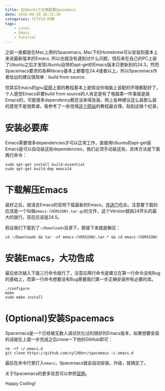 ```yaml
---
title: 在Ubuntu下正确配置Spacemacs
date: 2016-04-19 16:31:36
categories: CCTV10-科教
tags:
    - Linux
    - Emacs
    - Tutorial
---
```


之前一直都是在Mac上用的Spacemacs, Mac下的Homebrew可以安装到基本上来说最新版本的Emacs. 所以也就没有遇到过什么问题，但后来在自己的PC上装了Ubuntu之后才发现Ubuntu自带的apt-get的Emacs版本只更新到的24.3，然而Spacemacs要求的各种library基本上都要在24.4或者以上。所以Spacemacs作者给出的建议很简单：build from source.

但其实Emacs的gnu[官网](https://www.gnu.org/software/emacs/manual/html_node/efaq/Installing-Emacs.html)上面的教程基本上是假设你电脑上该配的环境都配好了，个人感觉Emacs非要build from source的人肯定是有了电脑第一件事就是装Emacs的，可能很多dependency都还没来得及装。网上各种建议这么装那么装的感觉不是很靠谱，我参考了一些觉得[这个网站](http://ubuntuhandbook.org/index.php/2014/10/emacs-24-4-released-install-in-ubuntu-14-04/)的教程最合理，贴到这做个纪录。

<!--more-->

# 安装必要库 #

Emacs需要很多dependencies才可以正常工作，直接用Ubuntu的apt-get装Emacs是可以自动装这些dependencies，我们必须手动装这些，具体方法是下面两行命令：

```shell
sudo apt-get install build-essential
sudo apt-get build-dep emacs24
```

# 下载解压Emacs #

装好之后，就请去Emacs的官网下载最新的Emacs，[传送门](http://ftp.gnu.org/gnu/emacs/)在此。注意要下载的应该是一个叫做`emacs-(VERSION).tar.gz`的文件，这个Version就挑24开头的最大的就行。现在应该是24.5。

假设我们下载到了`~/Downloads`目录下，那接下来就是解压：

```shell
cd ~/Downloads && tar -xf emacs-(VERSION).tar.* && cd emacs-(VERSION)
```

# 安装Emacs，大功告成 #

最后依次输入下面三行命令就行了，注意后两行命令是建立在第一行命令没有Bug的基础上，而第一行命令想要没有Bug需要我们第一步正确安装所有必要的库。

```shell
./configure
make
sudo make install
```

# (Optional)安装Spacemacs #

Spacemacs是一个已经被无数人调试优化过的很好的Emacs版本，如果想要安装的话就在上面一步完成之后clone一下他的GitHub即可：

```shell
rm -rf ~/.emacs.d
git clone https://github.com/syl20bnr/spacemacs ~/.emacs.d
```

最后在命令行里打入`emacs`，Spacemacs就会自动安装，升级，就搞定了。

关于Spacemacs的更多信息可以参照[官网](http://spacemacs.org/)。

Happy Coding!
